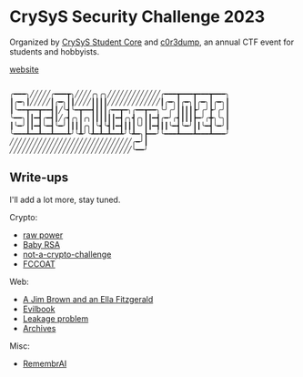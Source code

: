 # CrySyS Security Challenge 2023

Organized by [CrySyS Student Core](https://core.crysys.hu) and [c0r3dump](https://ctftime.org/team/65521), an annual CTF event for students
and hobbyists.

[website](https://secchallenge.crysys.hu)

```

╭━━━╮╱╱╱╱╱╭━━━┳╮╱╱╱╱╭╮╭╮╱╱╱╱╱╱╱╱╱╱╱╱╱╭━━━┳━━━┳━━━┳━━━╮
┃╭━╮┃╱╱╱╱╱┃╭━╮┃┃╱╱╱╱┃┃┃┃╱╱╱╱╱╱╱╱╱╱╱╱╱┃╭━╮┃╭━╮┃╭━╮┃╭━╮┃
┃╰━━┳━━┳━━┫┃╱╰┫╰━┳━━┫┃┃┃╭━━┳━╮╭━━┳━━╮╰╯╭╯┃┃┃┃┣╯╭╯┣╯╭╯┃
╰━━╮┃┃━┫╭━┫┃╱╭┫╭╮┃╭╮┃┃┃┃┃┃━┫╭╮┫╭╮┃┃━┫╭━╯╭┫┃┃┃┣━╯╭╋╮╰╮┃
┃╰━╯┃┃━┫╰━┫╰━╯┃┃┃┃╭╮┃╰┫╰┫┃━┫┃┃┃╰╯┃┃━┫┃┃╰━┫╰━╯┃┃╰━┫╰━╯┃
╰━━━┻━━┻━━┻━━━┻╯╰┻╯╰┻━┻━┻━━┻╯╰┻━╮┣━━╯╰━━━┻━━━┻━━━┻━━━╯
╱╱╱╱╱╱╱╱╱╱╱╱╱╱╱╱╱╱╱╱╱╱╱╱╱╱╱╱╱╱╭━╯┃
╱╱╱╱╱╱╱╱╱╱╱╱╱╱╱╱╱╱╱╱╱╱╱╱╱╱╱╱╱╱╰━━╯

```

## Write-ups

I'll add a lot more, stay tuned.

Crypto:
- [raw power](crypto/raw-power/solution/README.md)
- [Baby RSA](crypto/baby-rsa/solution/README.md)
- [not-a-crypto-challenge](crypto/not-a-crypto-challenge/solution/README.md)
- [FCCOAT](crypto/fccoat/solution/README.md)

Web:
- [A Jim Brown and an Ella Fitzgerald](web/a-jim-brown-and-an-ella-fitzgerald/solution/README.md)
- [Evilbook](web/evilbook/solution/README.md)
- [Leakage problem](web/leakage-problem/solution/README.md)
- [Archives](web/archives/solution/README.md)

Misc:
- [RemembrAI](misc/remembrai/solution/README.md)
